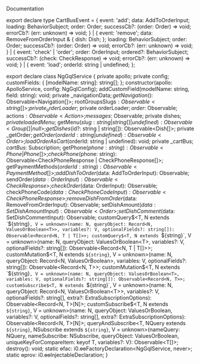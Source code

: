 Documentation

export declare type CartBusEvent = {
    event: 'add';
    data: AddToOrderInput;
    loading: BehaviorSubject<boolean>;
    order: Order;
    successCb?: (order: Order) => void;
    errorCb?: (err: unknown) => void;
} | {
    event: 'remove';
    data: RemoveFromOrderInput & {
        dish: Dish;
    };
    loading: BehaviorSubject<boolean>;
    order: Order;
    successCb?: (order: Order) => void;
    errorCb?: (err: unknown) => void;
} | {
    event: 'check' | 'order';
    order: OrderInput;
    ordered?: BehaviorSubject<boolean>;
    successCb?: (check: CheckResponse) => void;
    errorCb?: (err: unknown) => void;
} | {
    event: 'load';
    orderId: string | undefined;
};


export declare class NgGqlService {
    private apollo;
    private config;
    customFields: {
        [modelName: string]: string[];
    };
    constructor(apollo: ApolloService, config: NgGqlConfig);
    addCustomField(modelName: string, field: string): void;
    private _navigationData$;
    getNavigation$(): Observable<Navigation[]>;
    rootGroupsSlugs$: Observable<string[]>;
    private _orderLoader$;
    private orderLoader$;
    order$: Observable<Order>;
    actions$: Observable<Action>;
    messages$: Observable<Message>;
    private dishes$;
    private loadedMenu$;
    getMenu$(slug: string | string[] | undefined): Observable<Group[] | null>;
    getDishes$(id?: string | string[]): Observable<Dish[]>;
    private _getOrder$;
    getOrder(orderId: string | undefined): Observable<Order>;
    loadOrderAsCart$(orderId: string | undefined): void;
    private _cartBus$;
    cartBus$: Subscription;
    getPhone$(phone: string): Observable<Phone | Phone[]>;
    checkPhone$(phone: string): Observable<CheckPhoneResponse | CheckPhoneResponse[]>;
    getPaymentMethods$(orderId: string): Observable<PaymentMethod[]>;
    addDishToOrder$(data: AddToOrderInput): Observable<Order>;
    sendOrder$(data: OrderInput): Observable<CheckResponse>;
    checkOrder$(data: OrderInput): Observable<CheckResponse>;
    checkPhoneCode$(data: CheckPhoneCodeInput): Observable<CheckPhoneResponse>;
    removeDishFromOrder$(data: RemoveFromOrderInput): Observable<Order>;
    setDishAmount$(data: SetDishAmountInput): Observable<Order>;
    setDishComment$(data: SetDishCommentInput): Observable<Order>;
    customQuery$<T, N extends `${string}`, V = unknown>(name: N, queryObject: Record<N, ValuesOrBoolean<T>>, variables?: V, optionalFields?: string[]): Observable<Record<N, T | T[]>>;
    customQuery$<T, N extends `${string}`, V = unknown>(name: N, queryObject: ValuesOrBoolean<T>, variables?: V, optionalFields?: string[]): Observable<Record<N, T | T[]>>;
    customMutation$<T, N extends `${string}`, V = unknown>(name: N, queryObject: Record<N, ValuesOrBoolean<T>>, variables: V, optionalFields?: string[]): Observable<Record<N, T>>;
    customMutation$<T, N extends `${string}`, V = unknown>(name: N, queryObject: ValuesOrBoolean<T>, variables: V, optionalFields?: string[]): Observable<Record<N, T>>;
    customSubscribe$<T, N extends `${string}`, V = unknown>(name: N, queryObject: Record<N, ValuesOrBoolean<T>>, variables?: V, optionalFields?: string[], extra?: ExtraSubscriptionOptions): Observable<Record<N, T>[N]>;
    customSubscribe$<T, N extends `${string}`, V = unknown>(name: N, queryObject: ValuesOrBoolean<T>, variables?: V, optionalFields?: string[], extra?: ExtraSubscriptionOptions): Observable<Record<N, T>[N]>;
    queryAndSubscribe<T, NQuery extends `${string}`, NSubscribe extends `${string}`, V = unknown>(nameQuery: NQuery, nameSubscribe: NSubscribe, queryObject: ValuesOrBoolean<T>, uniqueKeyForCompareItem: keyof T, variables?: V): Observable<T[]>;
    destroy(): void;
    static ɵfac: i0.ɵɵFactoryDeclaration<NgGqlService, never>;
    static ɵprov: i0.ɵɵInjectableDeclaration<NgGqlService>;
}
